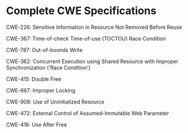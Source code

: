 

# Complete CWE Specifications

CWE-226: Sensitive Information in Resource Not Removed Before Reuse

CWE-367: Time-of-check Time-of-use (TOCTOU) Race Condition

CWE-787: Out-of-bounds Write

CWE-362: Concurrent Execution using Shared Resource with Improper Synchronization ('Race Condition')

CWE-415: Double Free

CWE-667: Improper Locking

CWE-908: Use of Uninitialized Resource

CWE-472: External Control of Assumed-Immutable Web Parameter

CWE-416: Use After Free